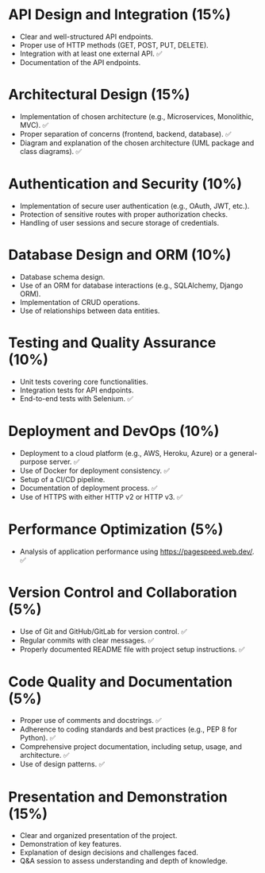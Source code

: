 # API Design and Integration (15%)
- Clear and well-structured API endpoints.
- Proper use of HTTP methods (GET, POST, PUT, DELETE).
- Integration with at least one external API. ✅
- Documentation of the API endpoints.

# Architectural Design (15%)
- Implementation of chosen architecture (e.g., Microservices, Monolithic, MVC). ✅
- Proper separation of concerns (frontend, backend, database). ✅
- Diagram and explanation of the chosen architecture (UML package and class diagrams). ✅

# Authentication and Security (10%)
- Implementation of secure user authentication (e.g., OAuth, JWT, etc.).
- Protection of sensitive routes with proper authorization checks.
- Handling of user sessions and secure storage of credentials.

# Database Design and ORM (10%)
- Database schema design.
- Use of an ORM for database interactions (e.g., SQLAlchemy, Django ORM).
- Implementation of CRUD operations.
- Use of relationships between data entities.

# Testing and Quality Assurance (10%)
- Unit tests covering core functionalities. 
- Integration tests for API endpoints.
- End-to-end tests with Selenium. ✅

# Deployment and DevOps (10%)
- Deployment to a cloud platform (e.g., AWS, Heroku, Azure) or a general-purpose server. ✅
- Use of Docker for deployment consistency. ✅  
- Setup of a CI/CD pipeline.
- Documentation of deployment process. ✅
- Use of HTTPS with either HTTP v2 or HTTP v3. ✅

# Performance Optimization (5%)
- Analysis of application performance using https://pagespeed.web.dev/. ✅

# Version Control and Collaboration (5%)
- Use of Git and GitHub/GitLab for version control. ✅
- Regular commits with clear messages. ✅
- Properly documented README file with project setup instructions. ✅

# Code Quality and Documentation (5%)
- Proper use of comments and docstrings. ✅
- Adherence to coding standards and best practices (e.g., PEP 8 for Python). ✅
- Comprehensive project documentation, including setup, usage, and architecture. ✅
- Use of design patterns. ✅

# Presentation and Demonstration (15%)
- Clear and organized presentation of the project.
- Demonstration of key features.
- Explanation of design decisions and challenges faced.
- Q&A session to assess understanding and depth of knowledge.

